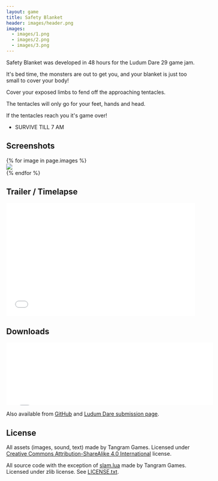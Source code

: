 ```yaml
---
layout: game
title: Safety Blanket
header: images/header.png
images:
  - images/1.png
  - images/2.png
  - images/3.png
---
```

Safety Blanket was developed in 48 hours for the Ludum Dare 29 game jam.

It's bed time, the monsters are out to get you, and your blanket is just too small to cover your body! 

Cover your exposed limbs to fend off the approaching tentacles. 

The tentacles will only go for your feet, hands and head. 

If the tentacles reach you it's game over! 
- SURVIVE TILL 7 AM 

## Screenshots ##

<div class="row">
	{% for image in page.images %}
	<div class="col-sm-4">
		<a href="{{ image }}">
			<img src="{{ image }}" class="img-responsive thumbnail">
		</a>
	</div>
	{% endfor %}
</div>

## Trailer / Timelapse ##

<iframe width="100%" height="300" src="//www.youtube.com/embed/9ZszqcVc6fU" frameborder="0" allowfullscreen>
</iframe>

## Downloads ##

<iframe src="//itch.io/embed/7913?dark=true" width="552" height="167" frameborder="0">
</iframe>

Also available from [GitHub](https://github.com/SimonLarsen/safetyblanket/releases)
and [Ludum Dare submission page](http://www.ludumdare.com/compo/ludum-dare-29/?action=preview&amp;uid=1980).

## License ##

All assets (images, sound, text) made by Tangram Games.
Licensed under [Creative Commons Attribution-ShareAlike 4.0 International](https://creativecommons.org/licenses/by-sa/4.0/) license.

All source code with the exception of [slam.lua](https://raw.githubusercontent.com/SimonLarsen/90-Second-Portraits/master/slam.lua) made by Tangram Games.<br>
Licensed under zlib license. See [LICENSE.txt](https://raw.githubusercontent.com/SimonLarsen/90-Second-Portraits/master/LICENSE.txt).
